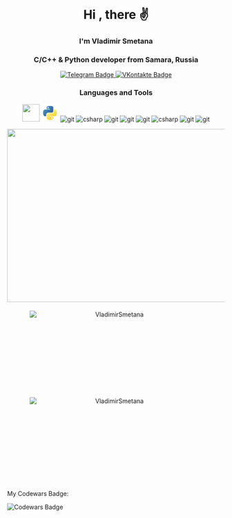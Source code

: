 <h1 align="center">Hi , there ✌️</h1>
<h3 align="center">I'm Vladimir Smetana </h3>
<h3 align="center">C/C++ & Python developer from Samara, Russia</h3>


<div align="center">  
  <a href="https://t.me/Vladimir_Smet">
    <img src="https://img.shields.io/badge/Telegram-blue?style=for-the-badge&logo=Telegram&logoColor=white" alt="Telegram Badge"/>
  </a>
  <a href="https://vk.com/felix_felicisus">
    <img src="https://img.shields.io/badge/VKontakte-blue?style=for-the-badge&logo=VKontakte&VKontakte=white" alt="VKontakte Badge"/>
  </a>
</div>

<h3 align="center">Languages and Tools</h3>


<p align="center"> 

<img src="https://avatars.mds.yandex.net/i?id=702b5dadfb41c404ffa1d9ba59a4bdb21fb73a1f-12168744-images-thumbs&n=13" width="40" height="40"/>
<img src="https://raw.githubusercontent.com/devicons/devicon/master/icons/python/python-original.svg" alt="python" width="40" height="40"/>
<img src="https://github.com/user-attachments/assets/10558334-27df-4abd-a121-464526b84fd0" alt="git" width="40" height="40"/>  
<img src="https://github.com/user-attachments/assets/e06515db-0cdc-4801-94da-e50b6ae9490c" alt="csharp" width="40" height="40"/>
<img src="https://github.com/user-attachments/assets/a7ae83a7-d100-46f5-8a15-1108f0c48fdd" alt="git" width="40" height="40"/> 
<img src="https://github.com/user-attachments/assets/ef8248a4-5dba-486f-96a3-5228daeac954" alt="git" width="40" height="40"/>
<img src="https://github.com/user-attachments/assets/2220751a-695b-414d-86f5-7fd7860b5831" alt="git" width="40" height="40"/>
<img src="https://cdn2.iconfinder.com/data/icons/designer-skills/128/code-programming-javascript-software-develop-command-language-1024.png" alt="csharp" width="40" height="40"/>
<img src="https://www.vectorlogo.zone/logos/git-scm/git-scm-icon.svg" alt="git" width="40" height="40"/>
<img src="https://www.cumhuriyetteknokent.com/egitim/images/icon/arduino.jpg" alt="git" width="40" height="40"/> 

<div align="center">
  <img src="https://media.giphy.com/media/dWesBcTLavkZuG35MI/giphy.gif" width="600" height="400"/>
</div>

<div align="center">  
<img src="https://komarev.com/ghpvc/?username=VladimirSmetana&style=flat-square&color=blue" alt=""/>


<div style="display: flex; flex-direction: column; align-items: center;">
  <img src="https://github-readme-stats.vercel.app/api/top-langs?username=VladimirSmetana&show_icons=true&locale=en&layout=compact" alt="VladimirSmetana" style="width: 400px; height: 200px;" />
  <img src="https://github-readme-stats.vercel.app/api?username=VladimirSmetana&show_icons=true&locale=en" alt="VladimirSmetana" style="width: 400px; height: 200px;" />
</div>




<p align="left">
  My Codewars Badge:
</p>
<p align="left">
    <img src="https://www.codewars.com/users/VladimirSmetana/badges/small?theme=light" alt="Codewars Badge">
</p>


